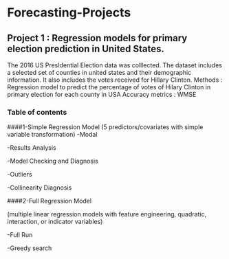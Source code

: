 # Forecasting-Projects


## Project 1 : Regression models for primary election prediction in United States.
The 2016 US PresIdential Election data was colllected. The dataset includes a selected set of counties in united states and their demographic information. It also includes the votes received for Hillary Clinton.
Methods : Regression model to predict the percentage of votes of Hilary Clinton in primary election for each county in USA
Accuracy metrics : WMSE

### Table of contents

####1-Simple Regression Model
(5 predictors/covariates with simple variable transformation) 
-Modal

-Results Analysis

-Model Checking and Diagnosis

-Outliers

-Collinearity Diagnosis

####2-Full Regression Model

(multiple linear regression models with feature engineering, quadratic, interaction, or indicator variables)

-Full Run

-Greedy search

